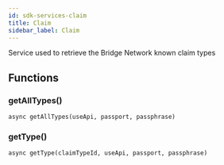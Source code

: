 ```yaml
---
id: sdk-services-claim
title: Claim
sidebar_label: Claim 
---
```

Service used to retrieve the Bridge Network known claim types

## Functions
### getAllTypes()
```
async getAllTypes(useApi, passport, passphrase)
```

### getType()
```
async getType(claimTypeId, useApi, passport, passphrase)
```